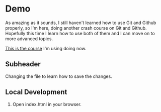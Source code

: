 # Demo

As amazing as it sounds, I still haven't learned how to use Git and Github properly, so I'm here, 
doing another crash course on Git and Github. Hopefully this time I learn how to use both of them
and I can move on to more advanced topics.

[This is the course](https://www.youtube.com/watch?v=RGOj5yH7evk&ab_channel=freeCodeCamp.org) I'm using doing now.

## Subheader
Changing the file to learn how to save the changes.

## Local Development

1. Open index.html in your browser.
